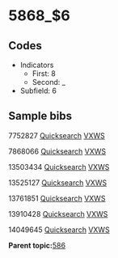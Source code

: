 # 5868\_$6

## Codes

-   Indicators
    -   First: 8
    -   Second: \_
-   Subfield: 6

## Sample bibs

7752827 [Quicksearch](https://search.library.yale.edu/catalog/7752827) [VXWS](http://prodorbis.library.yale.edu:7014/vxws/GetHoldingsService?bibId=7752827)

7868066 [Quicksearch](https://search.library.yale.edu/catalog/7868066) [VXWS](http://prodorbis.library.yale.edu:7014/vxws/GetHoldingsService?bibId=7868066)

13503434 [Quicksearch](https://search.library.yale.edu/catalog/13503434) [VXWS](http://prodorbis.library.yale.edu:7014/vxws/GetHoldingsService?bibId=13503434)

13525127 [Quicksearch](https://search.library.yale.edu/catalog/13525127) [VXWS](http://prodorbis.library.yale.edu:7014/vxws/GetHoldingsService?bibId=13525127)

13761851 [Quicksearch](https://search.library.yale.edu/catalog/13761851) [VXWS](http://prodorbis.library.yale.edu:7014/vxws/GetHoldingsService?bibId=13761851)

13910428 [Quicksearch](https://search.library.yale.edu/catalog/13910428) [VXWS](http://prodorbis.library.yale.edu:7014/vxws/GetHoldingsService?bibId=13910428)

14049645 [Quicksearch](https://search.library.yale.edu/catalog/14049645) [VXWS](http://prodorbis.library.yale.edu:7014/vxws/GetHoldingsService?bibId=14049645)

**Parent topic:**[586](../../tags/586/586.md)

